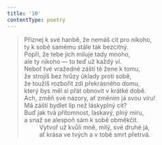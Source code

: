 ```yaml
---
title: '10'
contentType: poetry
---
```


> Přiznej k své hanbě, že nemáš cit pro nikoho,  
> ty k sobě samému stále tak bezcitný.  
> Popři, že tebe jich miluje tady mnoho,  
> ale ty nikoho — to teď už každý ví.  
> Neboť tvé vražedné záští tě žene k tomu,  
> že strojíš bez hrůzy úklady proti sobě,  
> že toužíš rozbořit zdi překrásného domu,  
> který bys měl si přát obnovit v krátké době.  
> Ach, změň své názory, ať změním já svou víru!  
> Má záští bydlet líp než láskyplný cit?  
> Buď jak tvá přítomnost, laskavý, plný míru,  
> a snaž se alespoň sám k sobě obměkčit.  
>          Vytvoř už kvůli mně, milý, své druhé já,  
>          ať krása ve tvých a v tobě smrt přetrvá.
